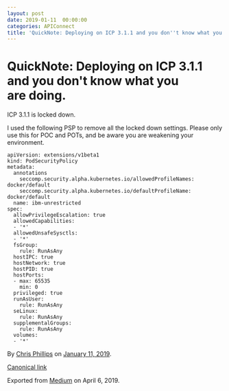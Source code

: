 ```yaml
---
layout: post
date: 2019-01-11  00:00:00
categories: APIConnect
title: 'QuickNote: Deploying on ICP 3.1.1 and you don''t know what you are doing.'
---
```

# QuickNote: Deploying on ICP 3.1.1 and you don't know what you are doing. 

ICP 3.1.1 is locked down.

I used the following PSP to remove all the locked down settings. Please
only use this for POC and POTs, and be aware you are weakening your
environment.

```
apiVersion: extensions/v1beta1
kind: PodSecurityPolicy
metadata:
  annotations
    seccomp.security.alpha.kubernetes.io/allowedProfileNames: docker/default
    seccomp.security.alpha.kubernetes.io/defaultProfileName: docker/default
  name: ibm-unrestricted
spec:
  allowPrivilegeEscalation: true
  allowedCapabilities:
  - '*'
  allowedUnsafeSysctls:
  - '*'
  fsGroup:
    rule: RunAsAny
  hostIPC: true
  hostNetwork: true
  hostPID: true
  hostPorts:
  - max: 65535
    min: 0
  privileged: true
  runAsUser:
    rule: RunAsAny
  seLinux:
    rule: RunAsAny
  supplementalGroups:
    rule: RunAsAny
  volumes:
  - '*'
```





By [Chris Phillips](https://medium.com/@cminion) on
[January 11, 2019](https://medium.com/p/ebe860d13eef).

[Canonical
link](https://medium.com/@cminion/quicknote-deploying-on-icp-3-1-1-and-you-dont-know-what-you-are-doing-ebe860d13eef)

Exported from [Medium](https://medium.com) on April 6, 2019.

